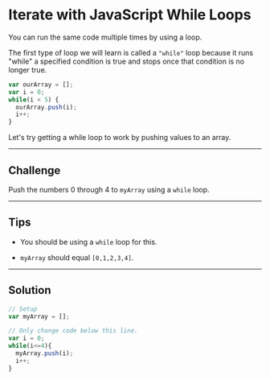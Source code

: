 # Iterate with JavaScript While Loops

You can run the same code multiple times by using a loop.

The first type of loop we will learn is called a `"while"` loop because it runs "while" a specified condition is true and stops once that condition is no longer true.

```js
var ourArray = [];
var i = 0;
while(i < 5) {
  ourArray.push(i);
  i++;
}
```

Let's try getting a while loop to work by pushing values to an array.

---

## Challenge

Push the numbers 0 through 4 to `myArray` using a `while` loop.

---

## Tips

- You should be using a `while` loop for this.

- `myArray` should equal `[0,1,2,3,4]`.

---

## Solution

```js
// Setup
var myArray = [];

// Only change code below this line.
var i = 0;
while(i<=4){
  myArray.push(i);
  i++;
}
```